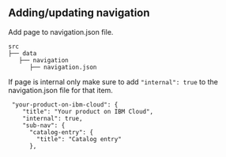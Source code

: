 ## Adding/updating navigation

Add page to navigation.json file.

```
src
├── data
   ├── navigation
      ├── navigation.json
```

If page is internal only make sure to add `"internal": true` to the navigation.json file for that item.

```
 "your-product-on-ibm-cloud": {
    "title": "Your product on IBM Cloud",
    "internal": true,
    "sub-nav": {
      "catalog-entry": {
        "title": "Catalog entry"
      },
```